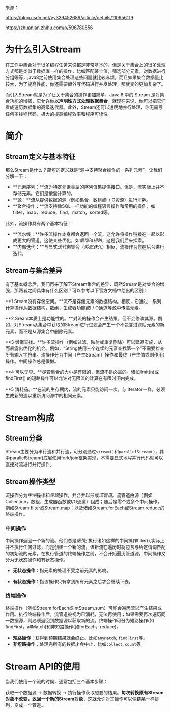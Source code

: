 来源：

https://blog.csdn.net/yy339452689/article/details/110956119

https://zhuanlan.zhihu.com/p/596780556

# 为什么引入Stream

在工作中集合对于很多编程任务来说都是非常基本的，但是关于集合上的很多处理方式都是类似于数据库一样的操作，比如匹配某个值，筛选部分元素，对数据进行分组等等，java8之前使用集合处理这些问题就比较麻烦，而且如果集合数据量比较大，为了提高性能，你还需要额外写代码进行并发处理，那就变的更加复杂了。

而引入Stream就是为了让关于集合的操作更加简单，Java 8 中的 Stream 是对集合功能的增强，它允许你**以声明性方式处理数据集合**。就现在来说，你可以把它们看成遍历数据集的高级迭代器。此外，Stream还可以透明地并行处理，你无需写任何多线程代码，极大的提高编程效率和程序可读性。



# 简介

## Stream定义与基本特征

那么Stream是什么？简短的定义就是“源中支持聚合操作的一系列元素”。让我们分解一下：

- **元素序列：**流为特定元素类型的序列值集提供接口。但是，流实际上并不存储元素。它们是按需计算的。
- **源：**流从提供数据的源（例如集合，数组或I / O资源）进行消耗。
- **聚合操作：**流支持像SQL一样功能的编程语言操作和常用的操作，如filter，map，reduce，find，match，sorted等。

此外，流操作具有两个基本特征：

- **流水线：**许多流操作本身都会返回一个流。这允许将操作链接在一起以形成更大的管道。这使某些优化，如*懒惰*和*短路*，这是我们后来探索。
- **内部迭代：**与显式*迭代的*集合（*外部迭代*）相反，流操作为您在后台进行迭代。

## Stream与集合差异

有了基本概念后，我们再来了解下Stream集合的差异，既然Stream是对集合的增强，那两者之间具体有什么区别？可以参考以下官方文档中给出的区别：

**1 Sream没有存储空间。**流不是存储元素的数据结构。相反，它通过一系列计算操作从数据结构，数组，生成器功能或I / O通道等源中传递元素。

**2 Sream本质上是功能性的。**对流的操作会产生结果，但不会修改其源。例如，对Stream从集合中获取的Stream进行过滤会产生一个不包含过滤后元素的新元素，而不是从源集合中删除元素。

**3 懒惰查找。**许多流操作（例如过滤，映射或重复删除）可以延迟实施，从而暴露出优化的机会。例如，“String使用三个连续的元音查找第一个”不需要检查所有输入字符串。流操作分为中间（产生Stream）操作和最终（产生值或副作用）操作。中间操作总是很懒。

**4 可以无界。**尽管集合的大小是有限的，但流不是必需的。诸如limit(n)或findFirst() 的短路操作可以允许对无限流的计算在有限时间内完成。

**5 消耗品。**在流的生存期内，流的元素只能访问一次。与 Iterator一样，必须生成新的流以重新访问源中的相同元素。

# Stream构成

## Stream分类

Stream主要分为串行流和并行流，可分别通过`stream()`和`parallelStream()`，其中parallelStream()底层使用fork/join框架实现，不需要显式地写并行代码就可以直接对流进行并行操作。

## Stream操作类型

流操作分为*中间*操作和*终端*操作，并合并以形成*流管道*。流管道由源（例如Collection，数组，生成器函数或I/O通道）组成；随后是零个或多个中间操作，例如Stream.filter或Stream.map；以及诸如Stream.forEach或Stream.reduce的终端操作。

### 中间操作

中间操作返回一个新的流。他们总是*懒惰*; 执行诸如这样的中间操作filter(),实际上并不执行任何过滤，而是创建一个新的流，该新流在遍历时将包含与给定谓词匹配的初始流的元素。在执行管道的终端操作之前，不会开始遍历管道源。中间操作又分为无状态操作和有状态操作。

- **无状态操作**：指元素的处理不受之前元素的影响。

- **有状态操作**：指该操作只有拿到所有元素之后才会继续下去。

### 终端操作

终端操作（例如Stream.forEach或IntStream.sum）可能会遍历流以产生结果或作用。执行终端操作后，流管道被视为已消耗，无法再使用；如果需要再次遍历同一数据源，则必须返回到数据源以获取新的流。终端操作可分为短路操作(如findFirst，allMatch)和非短路操作(如forEach，reduce)。

- **短路操作**：获得到预期结果就会终止。比如`anyMatch`, `findFirst`等。
- **非短路操作**：处理完所有的数据才会中止，比如`collect`, `count`等。

# Stream API的使用

当我们使用一个流的时候，通常包括三个基本步骤：

获取一个数据源 -> 数据转换 -> 执行操作获取想要的结果。**每次转换原有Stream对象不改变，返回一个新的Stream对象**，这就允许对其操作可以像链条一样排列，变成一个管道。

